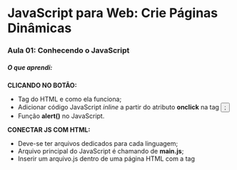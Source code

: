 



# JavaScript para Web: Crie Páginas Dinâmicas


### Aula 01: Conhecendo o JavaScript 


##### O que aprendi:

**CLICANDO NO BOTÃO:**
- Tag **<audio>** do HTML e como ela funciona;
- Adicionar código JavaScript _inline_ a partir do atributo **onclick** na tag **<button>**;
- Função **alert()** no JavaScript.

**CONECTAR JS COM HTML:**
- Deve-se ter arquivos dedicados para cada linguagem;
- Arquivo principal do JavaScript é chamando de **main.js**;
- Inserir um arquivo.js dentro de uma página HTML com a tag **<script>**.

**BUSCAR UM ELEMENTO:**
- Tipos de seletores que pode-se usar no JavaScript (elemento, classe e id);
- Como utilizar a função **querySelector** para selecionar os elementos de uma página HTML. 
- A referência **document**, representa o documento HTML dentro do JavaScript;
- JavaScript é uma linguagem _case sensitive_.


### Aula 02: Funções

##### O que aprendi:

**PLAY NO JS:**
- Manipular a tag **<audio>**  do HTML através do JavaScript;
- Reproduzi um som a partir da função **play()**;

**FUNÇÃO:**
- O que é, para que serve e como declarar;
- Sintaxe básica;
- A ordem da execução de um código JavaScript importa (no HTML e no próprio arquivo JS);

**CLIQUE NO BOTÃO:**
- Utilizar o **onclick** como atributo no JS;
- Atribuir uma função ao **onclick**, mas que nao seja acionada imediatamente. 


### Aula 03: Lista

##### O que aprendi:

**LISTA DE ELEMENTOS:**
- Para buscar muitos elementos é utilizado o _querySelectorAll_, que retorna uma lista (NodeList) com todos os elementos do seletor informado.

**REFERÊNCIAS:** 
- Para que serve uma referência e como declarar um valor **constante** no código.

**CONHECENDO LISTAS:**
- A estrutura de uma lista em KS e como acessar os elementos a partir dos índices com a sintaxe de colchetes.


### Aula 04: Iterando em Listas

##### O que aprendi:

**PERCORRENDO LISTAS:**
- Utilização da estrutura de repetição _while_ para percorrer uma lista; 
- Criação de referências variáveis com _let_;
- Conhecimento do atributo _length_ contido nas listas, para obter um valor dinâmico.

***FUNÇÃO COM PARÂMETROS:**
- Declaração e utlização de _parâmetros_ dentro de um função;
- O que é uma função anônima.

**TEXTOS DINÂMICOS:**
- Como criar textos dinâmicos utilizando _Template String_;
- Como acessar as classes de um elemento através do atributo _classList_.

**REPETIÇÃO OTIMIZADA COM FOR:**
- Como é a estrutura de repetição _for_ e como ela pode ajudar com um código mais limpo;
- Incrementar um valor de variável com o operador _++_;


### Aula 05: Eventos e Lógicas

##### O que aprendi:

**EVENTOS NO TECLADO:**
- O que são eventos do teclado e como usa-los: _onkeydown_ e _onkeyup_;
- Como adicionar e remover classes em um elemento HTML através do JS, com as funções _add_ e _remove_ do _classList_.

**CÓDIÇÕES NO CÓDIGO E OPERADORES LÓGICOS:**
- O que é o objeto _event_, como declarar e acessar através do parâmetro de uma função atrelada a um evento.
- Estrutura condicional com _if_  e _else_ e para que serve;
- Operadores: *==* igualdade, *===* estritamente igual, *||* operador OR, *!=* not equals, *&&* AND e o valor *null*.


